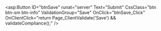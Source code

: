 <asp:Button ID="btnSave"
            runat="server"
            Text="Submit"
            CssClass="btn btn-sm btn-info"
            ValidationGroup="Save"
            OnClick="btnSave_Click"
            OnClientClick="return Page_ClientValidate('Save') && validateCompliance();" />
            
